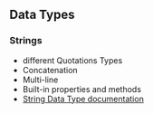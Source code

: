 ## Data Types
### Strings
* different Quotations Types
* Concatenation
* Multi-line
* Built-in properties and methods
* [String Data Type documentation](https://developer.mozilla.org/en-US/docs/Web/JavaScript/Reference/Global_Objects/String)